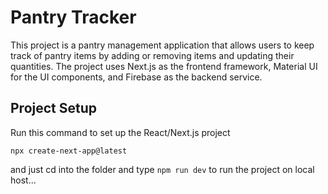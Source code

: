# Pantry Tracker
 This project is a pantry management application that allows users to keep track of pantry items by adding or removing items and updating their quantities. The project uses Next.js as the frontend framework, Material UI for the UI components, and Firebase as the backend service.

## Project Setup
Run this command to set up the React/Next.js project
```
npx create-next-app@latest
```
and just cd into the folder and type ```npm run dev``` to run the project on local host...
